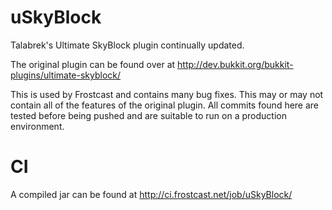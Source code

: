 uSkyBlock
=========

Talabrek's Ultimate SkyBlock plugin continually updated.

The original plugin can be found over at http://dev.bukkit.org/bukkit-plugins/ultimate-skyblock/

This is used by Frostcast and contains many bug fixes. This may or may not contain all of the features of the original plugin. All commits found here are tested before being pushed and are suitable to run on a production environment.


CI
==
A compiled jar can be found at http://ci.frostcast.net/job/uSkyBlock/

